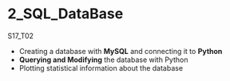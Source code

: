 # 2_SQL_DataBase
S17_T02

- Creating a database with **MySQL** and connecting it to **Python**
- **Querying and Modifying** the database with Python
- Plotting statistical information about the database
